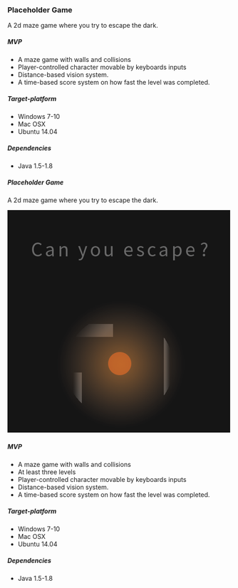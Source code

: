 ### Placeholder Game

A 2d maze game where you try to escape the dark.

##### MVP

* A maze game with walls and collisions
* Player-controlled character movable by keyboards inputs
* Distance-based vision system.
* A time-based score system on how fast the level was completed.

##### Target-platform

* Windows 7-10
* Mac OSX
* Ubuntu 14.04

##### Dependencies

* Java 1.5-1.8

##### Placeholder Game

A 2d maze game where you try to escape the dark.

![Teaser image](teaser.png)

##### MVP

* A maze game with walls and collisions
* At least three levels
* Player-controlled character movable by keyboards inputs
* Distance-based vision system.
* A time-based score system on how fast the level was completed.

##### Target-platform

* Windows 7-10
* Mac OSX
* Ubuntu 14.04

##### Dependencies

* Java 1.5-1.8
